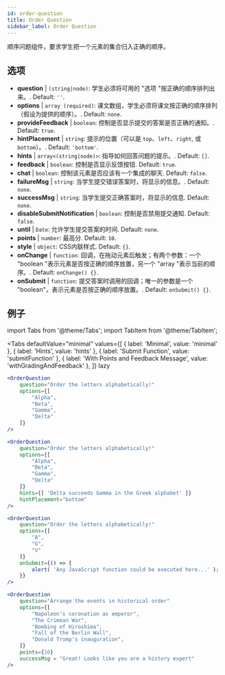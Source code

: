 ```yaml
---
id: order-question
title: Order Question
sidebar_label: Order Question
---
```


顺序问题组件，要求学生把一个元素的集合归入正确的顺序。

## 选项

* __question__ | `(string|node)`: 学生必须将可用的 "选项 "按正确的顺序排列出来。. Default: `''`.
* __options__ | `array (required)`: 课文数组，学生必须将课文按正确的顺序排列（假设为提供的顺序）。. Default: `none`.
* __provideFeedback__ | `boolean`: 控制是否显示提交的答案是否正确的通知。. Default: `true`.
* __hintPlacement__ | `string`: 提示的位置（可以是 `top`、`left`、`right`, 或 `bottom`）。. Default: `'bottom'`.
* __hints__ | `array<(string|node)>`: 指导如何回答问题的提示。. Default: `[]`.
* __feedback__ | `boolean`: 控制是否显示反馈按钮. Default: `true`.
* __chat__ | `boolean`: 控制该元素是否应该有一个集成的聊天. Default: `false`.
* __failureMsg__ | `string`: 当学生提交错误答案时，将显示的信息。. Default: `none`.
* __successMsg__ | `string`: 当学生提交正确答案时，将显示的信息. Default: `none`.
* __disableSubmitNotification__ | `boolean`: 控制是否禁用提交通知. Default: `false`.
* __until__ | `Date`: 允许学生提交答案的时间. Default: `none`.
* __points__ | `number`: 最高分. Default: `10`.
* __style__ | `object`: CSS内联样式. Default: `{}`.
* __onChange__ | `function`: 回调，在拖动元素后触发；有两个参数：一个 "boolean "表示元素是否按正确的顺序放置，另一个 "array "表示当前的顺序。. Default: `onChange() {}`.
* __onSubmit__ | `function`: 提交答案时调用的回调；唯一的参数是一个 "boolean"，表示元素是否按正确的顺序放置。. Default: `onSubmit() {}`.


## 例子

import Tabs from '@theme/Tabs';
import TabItem from '@theme/TabItem';

<Tabs
    defaultValue="minimal"
    values={[
        { label: 'Minimal', value: 'minimal' },
        { label: 'Hints', value: 'hints' },
        { label: 'Submit Function', value: 'submitFunction' },
        { label: 'With Points and Feedback Message', value: 'withGradingAndFeedback' },
    ]}
    lazy
>

<TabItem value="minimal">

```jsx live
<OrderQuestion
    question="Order the letters alphabetically!"
    options={[
        "Alpha",
        "Beta",
        "Gamma",
        "Delta"
    ]}
/>
```
</TabItem>

<TabItem value="hints">

```jsx live
<OrderQuestion
    question="Order the letters alphabetically!"
    options={[
        "Alpha",
        "Beta",
        "Gamma",
        "Delta"
    ]}
    hints={[ 'Delta succeeds Gamma in the Greek alphabet' ]}
    hintPlacement="bottom"
/>
```
</TabItem>

<TabItem value="submitFunction">

```jsx live
<OrderQuestion
    question="Order the letters alphabetically!"
    options={[
        "A",
        "G",
        "V"
    ]}
    onSubmit={() => {
        alert( 'Any JavaScript function could be executed here...' );
    }}
/>
```
</TabItem>

<TabItem value="withGradingAndFeedback">

```jsx live
<OrderQuestion
    question="Arrange the events in historical order"
    options={[
        "Napoleon's coronation as emperor",
        "The Crimean War",
        "Bombing of Hiroshima",
        "Fall of the Berlin Wall",
        "Donald Trump's inauguration",
    ]}
    points={10}
    successMsg = "Great! Looks like you are a history expert"
/>
```
</TabItem>

</Tabs>
